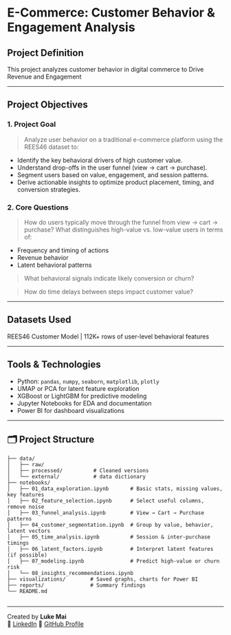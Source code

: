 # E-Commerce: Customer Behavior & Engagement Analysis

## Project Definition

This project analyzes customer behavior in digital commerce to Drive Revenue and Engagement

---

## Project Objectives

### 1. Project Goal
> Analyze user behavior on a traditional e-commerce platform using the REES46 dataset to:
- Identify the key behavioral drivers of high customer value.
- Understand drop-offs in the user funnel (view → cart → purchase).
- Segment users based on value, engagement, and session patterns.
- Derive actionable insights to optimize product placement, timing, and conversion strategies.

### 2. Core Questions
> How do users typically move through the funnel from view → cart → purchase?
> What distinguishes high-value vs. low-value users in terms of:
  -  Frequency and timing of actions
  -  Revenue behavior
  -  Latent behavioral patterns
> What behavioral signals indicate likely conversion or churn?

> How do time delays between steps impact customer value?

---

## Datasets Used

REES46 Customer Model | 112K+ rows of user-level behavioral features 

---

## Tools & Technologies

- Python: `pandas`, `numpy`, `seaborn`, `matplotlib`, `plotly`
- UMAP or PCA for latent feature exploration
- XGBoost or LightGBM for predictive modeling
- Jupyter Notebooks for EDA and documentation
- Power BI for dashboard visualizations


---

## 🗂️ Project Structure
```ecommerce-behavior-analysis/
├── data/
│   ├── raw/               
│   ├── processed/          # Cleaned versions
│   └── external/           # data dictionary
├── notebooks/
│   ├── 01_data_exploration.ipynb       # Basic stats, missing values, key features
│   ├── 02_feature_selection.ipynb      # Select useful columns, remove noise
│   ├── 03_funnel_analysis.ipynb        # View → Cart → Purchase patterns
│   ├── 04_customer_segmentation.ipynb  # Group by value, behavior, latent vectors
│   ├── 05_time_analysis.ipynb          # Session & inter-purchase timings
│   ├── 06_latent_factors.ipynb         # Interpret latent features (if possible)
│   ├── 07_modeling.ipynb               # Predict high-value or churn risk
│   └── 08_insights_recommendations.ipynb
├── visualizations/        # Saved graphs, charts for Power BI
├── reports/               # Summary findings
└── README.md


```

---

Created by **Luke Mai**  
🔗 [LinkedIn](https://www.linkedin.com/in/lukemai)
📂 [GitHub Profile](https://github.com/mrluke269)

